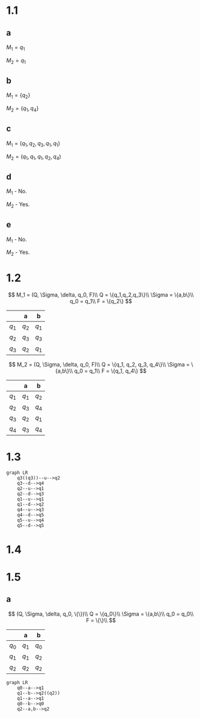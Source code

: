 # 1.1
## a
$M_1 = q_1$

$M_2 = q_1$

## b
$M_1 = \{q_2\}$

$M_2 = \{q_1, q_4\}$

## c
$M_1 = (q_1, q_2, q_3, q_1, q_1)$

$M_2 = (q_1, q_1, q_1, q_2, q_4)$

## d
$M_1$ - No.

$M_2$ - Yes.

## e
$M_1$ - No.

$M_2$ - Yes.

# 1.2
$$
M_1 = (Q, \Sigma, \delta, q_0, F)\\
Q = \{q_1,q_2,q_3\}\\
\Sigma = \{a,b\}\\
q_0 = q_1\\
F = \{q_2\}
$$

|       |   a   |   b   |
| ----- | :---: | :---: |
| $q_1$ | $q_2$ | $q_1$ |
| $q_2$ | $q_3$ | $q_3$ |
| $q_3$ | $q_2$ | $q_1$ |

$$
M_2 = (Q, \Sigma, \delta, q_0, F)\\
Q = \{q_1, q_2, q_3, q_4\}\\
\Sigma = \{a,b\}\\
q_0 = q_1\\
F = \{q_1, q_4\}
$$

|       |   a   |   b   |
| ----- | :---: | :---: |
| $q_1$ | $q_1$ | $q_2$ |
| $q_2$ | $q_3$ | $q_4$ |
| $q_3$ | $q_2$ | $q_1$ |
| $q_4$ | $q_3$ | $q_4$ |

# 1.3

```mermaid
graph LR
	q3((q3))--u-->q2
	q3--d-->q4
	q2--u-->q1
	q2--d-->q3
	q1--u-->q1
	q1--d-->q2
	q4--u-->q3
	q4--d-->q5
	q5--u-->q4
	q5--d-->q5
```

# 1.4

# 1.5

## a

$$
(Q, \Sigma, \delta, q_0, \{\})\\
Q = \{q_0\}\\
\Sigma = \{a,b\}\\
q_0 = q_0\\
F = \{\}\\
$$

|       |   a   |   b   |
| ----- | :---: | :---: |
| $q_0$ | $q_1$ | $q_0$ |
| $q_1$ | $q_1$ | $q_2$ |
| $q_2$ | $q_2$ | $q_2$ |



```mermaid
graph LR
	q0--a-->q1
	q1--b-->q2((q2))
	q1--a-->q1
	q0--b-->q0
	q2--a,b-->q2
```

